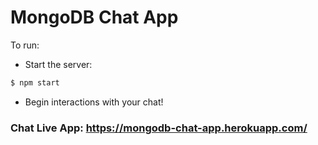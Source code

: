 # MongoDB Chat App
To run:
- Start the server:
```sh
$ npm start
```

- Begin interactions with your chat!

### Chat Live App: https://mongodb-chat-app.herokuapp.com/
